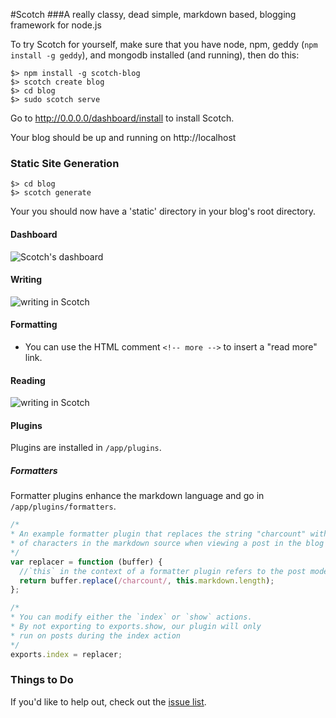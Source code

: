 #Scotch
###A really classy, dead simple, markdown based, blogging framework for node.js

To try Scotch for yourself, make sure that you have node, npm, geddy (`npm install -g geddy`), and mongodb installed (and running), then do this:

    $> npm install -g scotch-blog
    $> scotch create blog
    $> cd blog
    $> sudo scotch serve

Go to http://0.0.0.0/dashboard/install to install Scotch.

Your blog should be up and running on http://localhost

### Static Site Generation

    $> cd blog
    $> scotch generate
    
Your you should now have a 'static' directory in your blog's root directory.

#### Dashboard

![Scotch's dashboard](https://dl.dropbox.com/u/7982297/scotch_screens/newdash.png)


#### Writing
 
![writing in Scotch](https://dl.dropbox.com/u/7982297/scotch_screens/newwrite.png)

#### Formatting
 * You can use the HTML comment `<!-- more -->` to insert a "read more" link.

#### Reading

![writing in Scotch](https://dl.dropbox.com/u/7982297/scotch_screens/newread.png)

#### Plugins

Plugins are installed in `/app/plugins`.

##### Formatters

Formatter plugins enhance the markdown language and go in `/app/plugins/formatters`.

```js
/*
* An example formatter plugin that replaces the string "charcount" with the number
* of characters in the markdown source when viewing a post in the blog index
*/
var replacer = function (buffer) {
  //`this` in the context of a formatter plugin refers to the post model
  return buffer.replace(/charcount/, this.markdown.length);
};

/*
* You can modify either the `index` or `show` actions.
* By not exporting to exports.show, our plugin will only
* run on posts during the index action
*/
exports.index = replacer;

```


### Things to Do

If you'd like to help out, check out the [issue list](https://github.com/Techwraith/scotch/issues?state=open).
